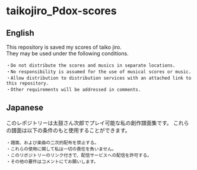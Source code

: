 # taikojiro_Pdox-scores

## English
This repository is saved my scores of taiko jiro.<br>
They may be used under the following conditions.<br>
```
・Do not distribute the scores and musics in separate locations.
・No responsibility is assumed for the use of musical scores or music.
・Allow distribution to distribution services with an attached link to this repository.
・Other requirements will be addressed in comments.
```

## Japanese
このレポジトリーは太鼓さん次郎でプレイ可能な私の創作譜面集です。
これらの譜面は以下の条件のもと使用することができます。
```
・譜面、および楽曲の二次的配布を禁止する。
・これらの使用に関して私は一切の責任を負いません。
・このリポジトリーのリンク付きで、配信サービスへの配信を許可する。
・その他の要件はコメントにてお願いします。
```
